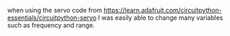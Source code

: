 when using the servo code from https://learn.adafruit.com/circuitpython-essentials/circuitpython-servo
I was easily able to change many variables such as frequency and range.
